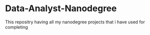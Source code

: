 # Data-Analyst-Nanodegree
This repositry having all my nanodegree projects that i have used for completing       
